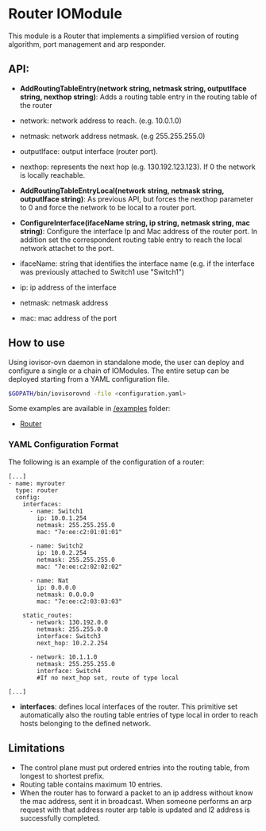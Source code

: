 # Router IOModule

This module is a Router that implements a simplified version of routing algorithm, port management and arp responder.

## API:
  * **AddRoutingTableEntry(network string, netmask string, outputIface string, nexthop string)**: Adds a routing table entry in the routing table of the router
  * network: network address to reach. (e.g. 10.0.1.0)
  * netmask: network address netmask. (e.g 255.255.255.0)
  * outputIface: output interface (router port).
  * nexthop: represents the next hop (e.g. 130.192.123.123). If 0 the network is locally reachable.

  * **AddRoutingTableEntryLocal(network string, netmask string, outputIface string)**: As previous API, but forces the nexthop parameter to 0 and force the network to be local to a router port.


  * **ConfigureInterface(ifaceName string, ip string, netmask string, mac string)**: Configure the interface Ip and Mac address of the router port. In addition set the correspondent routing table entry to reach the local network attachet to the port.
  * ifaceName: string that identifies the interface name (e.g. if the interface was previously attached to Switch1 use "Switch1")
  * ip: ip address of the interface
  * netmask: netmask address
  * mac: mac address of the port

## How to use

Using iovisor-ovn daemon in standalone mode, the user can deploy and configure a single or a chain of IOModules.
The entire setup can be deployed starting from a YAML configuration file.

```bash
$GOPATH/bin/iovisorovnd -file <configuration.yaml>
```

Some examples are available in [/examples](./../../examples/) folder:
 * [Router](./../../examples/router/)


### YAML Configuration Format

The following is an example of the configuration of a router:
```
[...]
- name: myrouter
  type: router
  config:
    interfaces:
      - name: Switch1
        ip: 10.0.1.254
        netmask: 255.255.255.0
        mac: "7e:ee:c2:01:01:01"

      - name: Switch2
        ip: 10.0.2.254
        netmask: 255.255.255.0
        mac: "7e:ee:c2:02:02:02"

      - name: Nat
        ip: 0.0.0.0
        netmask: 0.0.0.0
        mac: "7e:ee:c2:03:03:03"

    static_routes:
      - network: 130.192.0.0
        netmask: 255.255.0.0
        interface: Switch3
        next_hop: 10.2.2.254

      - network: 10.1.1.0
        netmask: 255.255.255.0
        interface: Switch4
        #If no next_hop set, route of type local

[...]
```

 - **interfaces**: defines local interfaces of the router. This primitive set automatically also the routing table entries of type local in order to reach hosts belonging to the defined network.

## Limitations

 * The control plane must put ordered entries into the routing table, from longest to shortest prefix.
 * Routing table contains maximum 10 entries.
 * When the router has to forward a packet to an ip address without know the mac address, sent it in broadcast. When someone performs an arp request with that address router arp table is updated and l2 address is successfully completed.
